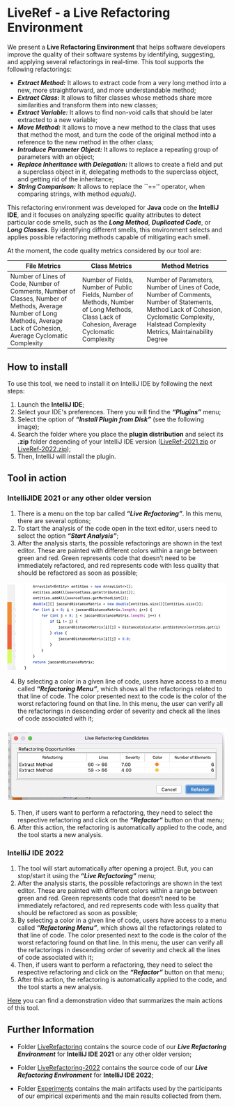 # LiveRef - a Live Refactoring Environment

We present a **Live Refactoring Environment** that helps software developers improve the quality of their software systems by identifying, suggesting, and applying several refactorings in real-time. This tool supports the following refactorings:

* ***Extract Method:*** It allows to extract code from a very long method into a new, more straightforward, and more understandable method;
* ***Extract Class:*** It allows to filter classes whose methods share more similarities and transform them into new classes;
* ***Extract Variable:*** It allows to find non-void calls that should be later extracted to a new variable;
* ***Move Method:*** It allows to move a new method to the class that uses that method the most, and turn the code of the original method into a reference to the new method in the other class;
* ***Introduce Parameter Object:*** It allows to replace a repeating group of parameters with an object;
* ***Replace Inheritance with Delegation:*** It allows to create a field and put a superclass object in it, delegating methods to the superclass object, and getting rid of the inheritance;
* ***String Comparison:*** It allows to replace the ``=='' operator, when comparing strings, with method *equals()*.

This refactoring environment was developed for **Java** code on the **IntelliJ IDE**, and it focuses on analyzing specific quality attributes to detect particular code smells, such as the ___Long Method___, ***Duplicated Code***, or ***Long Classes***. By identifying different smells, this environment selects and applies possible refactoring methods capable of mitigating each smell.

At the moment, the code quality metrics considered by our tool are:

| File Metrics   |      Class Metrics      |  Method Metrics |
|----------|-------------|------|
| Number of Lines of Code, Number of Comments, Number of Classes, Number of Methods, Average Number of Long Methods, Average Lack of Cohesion, Average Cyclomatic Complexity |  Number of Fields, Number of Public Fields, Number of Methods, Number of Long Methods, Class Lack of Cohesion, Average Cyclomatic Complexity | Number of Parameters, Number of Lines of Code, Number of Comments, Number of Statements, Method Lack of Cohesion, Cyclomatic Complexity, Halstead Complexity Metrics, Maintainability Degree|

 
## How to install

To use this tool, we need to install it on IntelliJ IDE by following the next steps:

1. Launch the **IntelliJ IDE**;
2. Select your IDE's preferences. There you will find the ***“Plugins”*** menu;
3. Select the option of ___“Install Plugin from Disk”___ (see the following image);
4. Search the folder where you place the **plugin distribution** and select its **.zip** folder depending of your IntelliJ IDE version ([LiveRef-2021.zip](./LiveRef-IntelliJ-2021.zip) or [LiveRef-2022.zip](./LiveRef-IntelliJ-2022.zip));
5. Then, IntelliJ will install the plugin. 
     

## Tool in action

### IntelliJIDE 2021 or any other older version

1. There is a menu on the top bar called ***“Live Refactoring”***. In this menu, there are several options;
2. To start the analysis of the code open in the text editor, users need to select the option ___“Start Analysis”___;
3. After the analysis starts, the possible refactorings are shown in the text editor. These are painted with different colors within a range between green and red. Green represents code that doesn’t need to be immediately refactored, and red represents code with less quality that should be refactored as soon as possible;

<p align="center">
<img src="./LiveRefactoring/images/tool1.png"
     alt="tool example" />
 </p>
      
4. By selecting a color in a given line of code, users have access to a menu called ___“Refactoring Menu”___, which shows all the refactorings related to that line of code. The color presented next to the code is the color of the worst refactoring found on that line. In this menu, the user can verify all the refactorings in descending order of severity and check all the lines of code associated with it;

<p align="center">
<img src="./LiveRefactoring/images/tool2.png"
     alt="refactoring menu" />
 </p>
     
5. Then, if users want to perform a refactoring, they need to select the respective refactoring and click on the ___“Refactor”___ button on that menu;
6. After this action, the refactoring is automatically applied to the code, and the tool starts a new analysis.


### IntelliJ IDE 2022

1. The tool will start automatically after opening a project. But, you can stop/start it using the ***“Live Refactoring”*** menu;
2. After the analysis starts, the possible refactorings are shown in the text editor. These are painted with different colors within a range between green and red. Green represents code that doesn’t need to be immediately refactored, and red represents code with less quality that should be refactored as soon as possible;
3. By selecting a color in a given line of code, users have access to a menu called ___“Refactoring Menu”___, which shows all the refactorings related to that line of code. The color presented next to the code is the color of the worst refactoring found on that line. In this menu, the user can verify all the refactorings in descending order of severity and check all the lines of code associated with it;
4. Then, if users want to perform a refactoring, they need to select the respective refactoring and click on the ___“Refactor”___ button on that menu;
5. After this action, the refactoring is automatically applied to the code, and the tool starts a new analysis.


[Here](./LiveRefactoring/images/video.mp4) you can find a demonstration video that summarizes the main actions of this tool.

## Further Information

* Folder [LiveRefactoring](/LiveRefactoring) contains the source code of our ***Live Refactoring Environment*** for **IntelliJ IDE 2021** or any other older version;

* Folder [LiveRefactoring-2022](/LiveRefactoring-2022) contains the source code of our ***Live Refactoring Environment*** for **IntelliJ IDE 2022**;

* Folder [Experiments](/Experiments) contains the main artifacts used by the participants of our empirical experiments and the main results collected from them.

